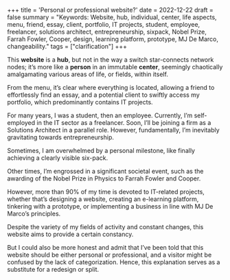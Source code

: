 +++
title = 'Personal or professional website?'
date = 2022-12-22
draft = false
summary = "Keywords: Website, hub, individual, center, life aspects, menu, friend, essay, client, portfolio, IT projects, student, employee, freelancer, solutions architect, entrepreneurship, sixpack, Nobel Prize, Farrah Fowler, Cooper, design, learning platform, prototype, MJ De Marco, changeability."
tags = ["clarification"]
+++


This **website** is a **hub**, but not in the way a switch star-connects network nodes; it’s more like a **person** in an immutable **center**, seemingly chaotically amalgamating various areas of life, or fields, within itself.

From the menu, it’s clear where everything is located, allowing a friend to effortlessly find an essay, and a potential client to swiftly access my portfolio, which predominantly contains IT projects.

For many years, I was a student, then an employee. Currently, I’m self-employed in the IT sector as a freelancer. Soon, I’ll be joining a firm as a Solutions Architect in a parallel role. However, fundamentally, I’m inevitably gravitating towards entrepreneurship.

Sometimes, I am overwhelmed by a personal milestone, like finally achieving a clearly visible six-pack.

Other times, I’m engrossed in a significant societal event, such as the awarding of the Nobel Prize in Physics to Farrah Fowler and Cooper.

However, more than 90% of my time is devoted to IT-related projects, whether that’s designing a website, creating an e-learning platform, tinkering with a prototype, or implementing a business in line with MJ De Marco’s principles.

Despite the variety of my fields of activity and constant changes, this website aims to provide a certain constancy.

But I could also be more honest and admit that I’ve been told that this website should be either personal or professional, and a visitor might be confused by the lack of categorization. Hence, this explanation serves as a substitute for a redesign or split.